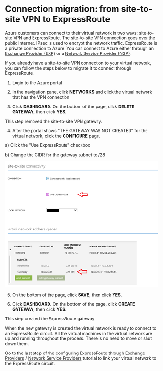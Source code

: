<properties
   pageTitle="Migrating your site-to-site VPN to ExpressRoute"
   description="This article will help you migrate your site-to-site VPN to ExpressRoute."
   services="expressroute"
   documentationCenter="na"
   authors="cherylmc"
   manager="adinah"
   editor="tysonn" />
<tags 
   ms.service="expressroute"
   ms.devlang="na"
   ms.topic="article"
   ms.tgt_pltfrm="na"
   ms.workload="infrastructure-services"
   ms.date="02/23/2015"
   ms.author="cherylmc" />
   
# Connection migration: from site-to-site VPN to ExpressRoute

Azure customers can connect to their virtual network in two ways: site-to-site VPN and ExpressRoute. The site-to-site VPN connection goes over the public Internet. IPsec is used to encrypt the network traffic. ExpressRoute is a private connection to Azure. You can connect to Azure either through an [Exchange Provider (EXP)](expressroute-exchange-providers.md) or a [Network Service Provider (NSP)](expressroute-network-service-providers.md).

If you already have a site-to-site VPN connection to your virtual network, you can follow the steps below to migrate it to connect through ExpressRoute.

1) Login to the Azure portal

2) In the navigation pane, click **NETWORKS** and click the virtual network that has the VPN connection

3) Click **DASHBOARD**. On the bottom of the page, click **DELETE GATEWAY**, then click **YES**.

  This step removed the site-to-site VPN gateway.

4) After the portal shows "THE GATEWAY WAS NOT CREATED" for the virtual network, click the **CONFIGURE** page.

a) Click the "Use ExpressRoute" checkbox

b) Change the CIDR for the gateway subnet to /28

![Subscription Sharing](./media/expressroute-s2s-er-migration/expressroute-s2s-er.png)

5) On the bottom of the page, click **SAVE**, then click **YES**.

6) Click **DASHBOARD**. On the bottom of the page, click **CREATE GATEWAY**, then click **YES**. 

 This step created the ExpressRoute gateway
 
When the new gateway is created the virtual network is ready to connect to an ExpressRoute circuit. All the virtual machines in the virtual network are up and running throughout the process. There is no need to move or shut down them.

Go to the last step of the configuring ExpressRoute through [Exchange Providers](expressroute-configuring-exps.md) / [Network Service Providers](expressroute-configuring-nsps.md) tutorial to link your virtual network to the ExpressRoute circuit.



